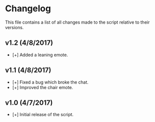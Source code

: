 Changelog
======
This file contains a list of all changes made to the script relative to their versions.

## v1.2 (4/8/2017)
- [+] Added a leaning emote.

## v1.1 (4/8/2017)
- [+] Fixed a bug which broke the chat.
- [+] Improved the chair emote.

## v1.0 (4/7/2017)
- [+] Initial release of the script.
